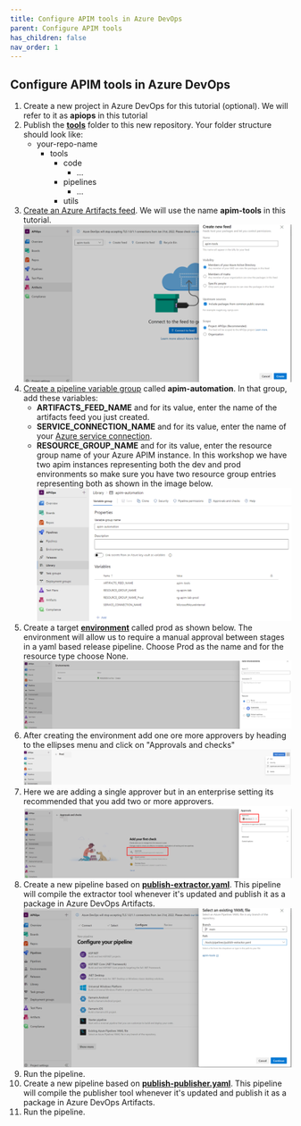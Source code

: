 ```yaml
---
title: Configure APIM tools in Azure DevOps
parent: Configure APIM tools
has_children: false
nav_order: 1
---
```



## Configure APIM tools in Azure DevOps

1. Create a new project in Azure DevOps for this tutorial (optional). We will refer to it as **apiops** in this tutorial
2. Publish the [**tools**](https://github.com/Azure/apiops/tree/main/tools) folder to this new repository. Your folder structure should look like:
    - your-repo-name
        - tools
            - code
                - ...
            - pipelines
                - ...
            - utils
3. [Create an Azure Artifacts feed](https://docs.microsoft.com/en-us/azure/devops/artifacts/concepts/feeds?view=azure-devops#create-a-feed). We will use the name **apim-tools** in this tutorial.
![artifacts_feed](../../assets/images/artifacts_feed.png)
4. [Create a pipeline variable group](https://docs.microsoft.com/en-us/azure/devops/pipelines/library/variable-groups?view=azure-devops&tabs=classic#create-a-variable-group) called **apim-automation**. In that group, add these variables:
    - **ARTIFACTS_FEED_NAME** and for its value, enter the name of the artifacts feed you just created.
    - **SERVICE_CONNECTION_NAME** and for its value, enter the name of your [Azure service connection](https://docs.microsoft.com/en-us/azure/devops/pipelines/library/service-endpoints?view=azure-devops&tabs=yaml).
    - **RESOURCE_GROUP_NAME** and for its value, enter the resource group name of your Azure APIM instance. In this workshop we have two apim instances representing both the dev and prod environments so make sure you have two resource group entries representing both as shown in the image below.
![pipeline variable group](../../assets/images/variable_groups.png)
5. Create a target [**environment**](https://docs.microsoft.com/en-us/azure/devops/pipelines/process/environments?view=azure-devops) called prod as shown below. The environment will allow us to require a manual approval between stages in a yaml based release pipeline. Choose Prod as the name and for the resource type choose None. ![prod environment](../../assets/images/ado_prod_environment.png)
6. After creating the environment add one ore more approvers by heading to the ellipses menu and click on "Approvals and checks" ![prod environment approvals](../../assets/images/ado_prod_environment_approvals.png)
7. Here we are adding a single approver but in an enterprise setting its recommended that you add two or more approvers. ![prod environment approver](../../assets/images/ado_prod_environment_approver.png)
8. Create a new pipeline based on [**publish-extractor.yaml**](https://github.com/Azure/apiops/blob/main/tools/pipelines/publish-extractor.yaml). This pipeline will compile the extractor tool whenever it's updated and publish it as a package in Azure DevOps Artifacts.
![extractor pipeline](../../assets/images/extractor_pipeline.png)
9. Run the pipeline.
10. Create a new pipeline based on [**publish-publisher.yaml**](https://github.com/Azure/apiops/blob/main/tools/pipelines/publish-publisher.yaml). This pipeline will compile the publisher tool whenever it's updated and publish it as a package in Azure DevOps Artifacts.
11. Run the pipeline.